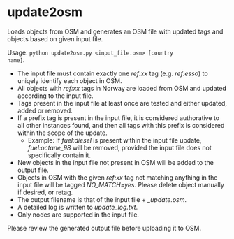 # update2osm

Loads objects from OSM and generates an OSM file with updated tags and objects based on given input file.

Usage: <code>python update2osm.py <input_file.osm> [country name]</code>.

* The input file must contain exactly one *ref:xx* tag (e.g. *ref:esso*) to uniqely identify each object in OSM.
* All objects with *ref:xx* tags in Norway are loaded from OSM and updated according to the input file.
* Tags present in the input file at least once are tested and either updated, added or removed.
* If a prefix tag is present in the input file, it is considered authorative to all other instances found, and then all tags with this prefix is considered within the scope of the update.
  - Example: If *fuel:diesel* is present within the input file update, *fuel:octane_98* will be removed, provided the input file does not specifically contain it.
* New objects in the input file not present in OSM will be added to the output file.
* Objects in OSM with the given *ref:xx* tag not matching anything in the input file will be tagged *NO_MATCH=yes*. Please delete object manually if desired, or retag.
* The output filename is that of the input file + *_update.osm*.
* A detailed log is written to *update_log.txt*.
* Only nodes are supported in the input file.

Please review the generated output file before uploading it to OSM.
